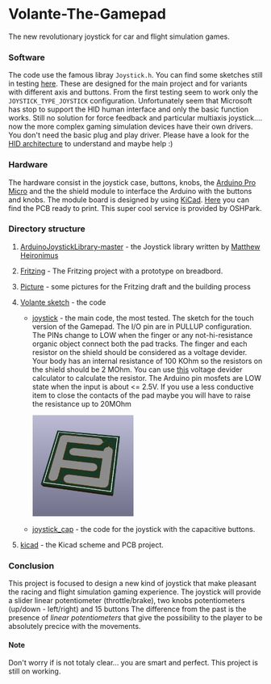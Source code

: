 # Volante-The-Gamepad
The new revolutionary joystick for car and flight simulation games.

### Software 
The code use the famous libray ```Joystick.h```. You can find some sketches still in testing [here](https://github.com/mancio/Volante-The-Gamepad/tree/master/Volante%20sketch).
These are designed for the main project and for variants with different axis and buttons.
From the first testing seem to work only the ```JOYSTICK_TYPE_JOYSTICK``` configuration. Unfortunately seem that Microsoft has stop to support the HID human interface and only the basic function works. Still no solution for force feedback and particular multiaxis joystick.... now the more complex gaming simulation devices have their own drivers. You don't need the basic plug and play driver. Please have a look for the [HID architecture](https://docs.microsoft.com/en-us/windows-hardware/drivers/hid/) to understand and maybe help :)

### Hardware
The hardware consist in the joystick case, buttons, knobs, the [Arduino Pro Micro](https://www.sparkfun.com/products/12640) and the the shield module to interface the Arduino with the buttons and knobs. The module board is designed by using [KiCad](http://kicad-pcb.org/). [Here](https://oshpark.com/shared_projects/UvrbzbYx) you can find the PCB ready to print. This super cool service is provided by OSHPark.


### Directory structure
1. [ArduinoJoystickLibrary-master](https://github.com/mancio/Volante-The-Gamepad/tree/master/ArduinoJoystickLibrary-master) - the Joystick library written by [Matthew Heironimus](https://github.com/MHeironimus)

2. [Fritzing](https://github.com/mancio/Volante-The-Gamepad/tree/master/Fritzing) - The Fritzing project with a prototype on breadbord.

3. [Picture](https://github.com/mancio/Volante-The-Gamepad/tree/master/Picture) - some pictures for the Fritzing draft and the building process

4. [Volante sketch](https://github.com/mancio/Volante-The-Gamepad/tree/master/Volante%20sketch) - the code
   - [joystick](https://github.com/mancio/Volante-The-Gamepad/tree/master/Volante%20sketch/joystick) - the main code, the most tested. The sketch for the touch version of the Gamepad. The I/O pin are in PULLUP configuration. The PINs change to LOW when the finger or any not-hi-resistance organic object connect both the pad tracks. The finger and each resistor on the shield should be considered as a voltage devider. Your body has an internal resistance of 100 KOhm so the resistors on the shield should be 2 MOhm. You can use [this](http://www.ohmslawcalculator.com/voltage-divider-calculator) voltage devider calculator to calculate the resistor. The Arduino pin mosfets are LOW state when the input is about <= 2.5V. If you use a less conductive item to close the contacts of the pad maybe you will have to raise the resistance up to 20MOhm
   
      <img src="https://github.com/mancio/Volante-The-Gamepad/blob/master/Picture/touch_button_simple.PNG" width="200" height="200" />
      
      
   - [joystick_cap](https://github.com/mancio/Volante-The-Gamepad/tree/master/Volante%20sketch/joystick_cap) - the code for the joystick with the capacitive buttons. 
  
5. [kicad](https://github.com/mancio/Volante-The-Gamepad/tree/master/kicad) - the Kicad scheme and PCB project.

### Conclusion
This project is focused to design a new kind of joystick that make pleasant the racing and flight simulation gaming experience.
The joystick will provide a slider linear potentiometer (throttle/brake), two knobs potentiometers (up/down - left/right) and 15 buttons
The difference from the past is the presence of _linear potentiometers_ that give the possibility to the player to be absolutely precice with the movements.

#### Note
Don't worry if is not totaly clear... you are smart and perfect. This project is still on working.

